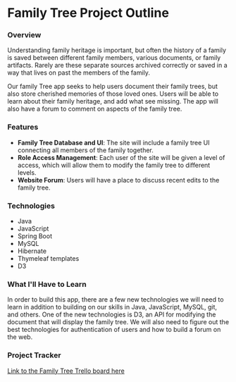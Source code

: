 # Family Tree Project Outline

### Overview
Understanding family heritage is important, but often the history of a family is saved between different family members, various documents, or family artifacts. Rarely are these separate sources archived correctly or saved in a way that lives on past the members of the family. 

Our family Tree app seeks to help users document their family trees, but also store cherished memories of those loved ones. Users will be able to learn about their family heritage, and add what see missing. The app will also have a forum to comment on aspects of the family tree.

### Features
- **Family Tree Database and UI**: The site will include a family tree UI connecting all members of the family together.
- **Role Access Management**: Each user of the site will be given a level of access, which will allow them to modify the family tree to different levels.
- **Website Forum**: Users will have a place to discuss recent edits to the family tree.

### Technologies
- Java
- JavaScript
- Spring Boot
- MySQL
- Hibernate
- Thymeleaf templates
- D3

### What I'll Have to Learn
In order to build this app, there are a few new technologies we will need to learn in addition to building on our skills in Java, JavaScript, MySQL, git, and others. One of the new technologies is D3, an API for modifying the document that will display the family tree. We will also need to figure out the best technologies for authentication of users and how to build a forum on the web.

### Project Tracker
[Link to the Family Tree Trello board here](https://trello.com/invite/b/4YeLWqGq/ATTI1b74ecab932970eb856649da25d1104653993F90/family-tree)
